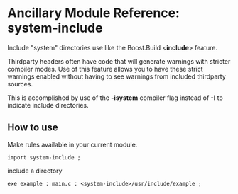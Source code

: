 # Ancillary Module Reference: system-include

Include "system" directories use like the Boost.Build <**include**> feature.

Thirdparty headers often have code that will generate warnings with stricter compiler modes. Use of this feature allows you to have these strict warnings enabled without having to see warnings from included thirdparty sources.  

This is accomplished by use of the **-isystem** compiler flag instead of **-I** to indicate include directories.

## How to use

Make rules available in your current module.
```
import system-include ;
```

include a directory

```
exe example : main.c : <system-include>/usr/include/example ;

```
